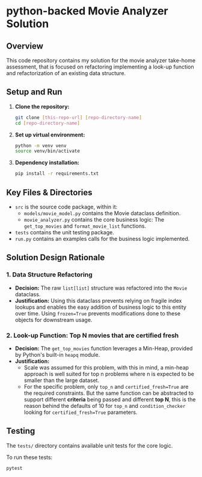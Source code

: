 # python-backed Movie Analyzer Solution

## Overview

This code repository contains my solution for the movie analyzer take-home assessment, that is focused on refactoring implementing a look-up function and refactorization of an existing data structure.

## Setup and Run

1. **Clone the repository:**
   ```bash
   git clone [this-repo-url] [repo-directory-name]
   cd [repo-directory-name]
   ```
2. **Set up virtual environment:**
   ```bash
   python -m venv venv
   source venv/bin/activate
   ```
3. **Dependency installation:**
   ```bash
   pip install -r requirements.txt
   ```

## Key Files & Directories

- `src` is the source code package, within it:
  - `models/movie_model.py` contains the Movie dataclass definition.
  - `movie_analyzer.py` contains the core business logic: The `get_top_movies` and `format_movie_list` functions.
- `tests` contains the unit testing package.
- `run.py` contains an examples calls for the business logic implemented.

## Solution Design Rationale

### 1. Data Structure Refactoring

- **Decision:** The raw `list[list]` structure was refactored into the `Movie` dataclass.
- **Justification:** Using this dataclass prevents relying on fragile index lookups and enables the easy addition of business logic to this entity over time. Using `frozen=True` prevents modifications done to these objects for downstream usage.

### 2. Look-up Function: Top N movies that are certified fresh

- **Decision:** The `get_top_movies` function leverages a Min-Heap, provided by Python's built-in `heapq` module.
- **Justification:**
  - Scale was assumed for this problem, with this in mind, a min-heap approach is well suited for top n problems where n is expected to be smaller than the large dataset.
  - For the specific problem, only `top_n` and `certified_fresh=True` are the required constraints. But the same function can be abstracted to support different **criteria** being passed and different **top N**, this is the reason behind the defaults of 10 for `top_n` and `condition_checker` looking for `certified_fresh=True` parameters.

## Testing

The `tests/` directory contains available unit tests for the core logic.

To run these tests:

```bash
pytest
```

